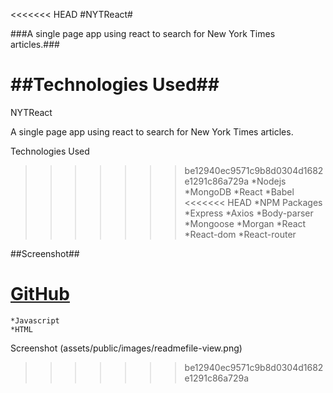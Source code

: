 <<<<<<< HEAD
#NYTReact#


###A single page app using react to search for New York Times articles.###

##Technologies Used##
=======
NYTReact


A single page app using react to search for New York Times articles.

Technologies Used
>>>>>>> be12940ec9571c9b8d0304d1682e1291c86a729a
    *Nodejs
    *MongoDB
    *React
    *Babel
<<<<<<< HEAD
    *NPM Packages
        *Express
        *Axios
        *Body-parser
        *Mongoose
        *Morgan
        *React
        *React-dom
        *React-router

##Screenshot##

[GitHub](assets/public/images/readmefile-view.png)
=======
    *Javascript
    *HTML
      
Screenshot
(assets/public/images/readmefile-view.png)
>>>>>>> be12940ec9571c9b8d0304d1682e1291c86a729a


    


